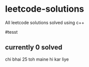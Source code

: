 # leetcode-solutions

All leetcode solutions solved using c++

#tesst
## currently 0 solved
chi bhai 25 toh maine hi kar liye
